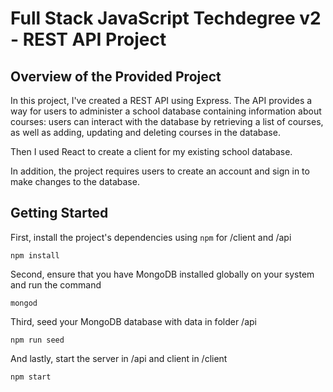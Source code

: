 # Full Stack JavaScript Techdegree v2 - REST API Project

## Overview of the Provided Project

In this project, I've created a REST API using Express. The API provides a way for users to administer a school database containing information about courses: users can interact with the database by retrieving a list of courses, as well as adding, updating and deleting courses in the database.

Then I used React to create a client for my existing school database.

In addition, the project requires users to create an account and sign in to make changes to the database.

## Getting Started

First, install the project's dependencies using `npm` for /client and /api

```
npm install

```

Second, ensure that you have MongoDB installed globally on your system and run the command

```
mongod

```

Third, seed your MongoDB database with data in folder /api

```
npm run seed

```

And lastly, start the server in /api and client in /client

```
npm start

```
